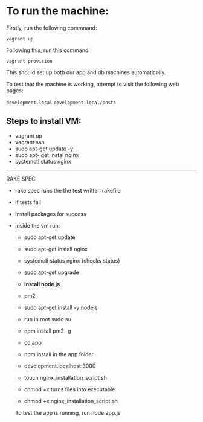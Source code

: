 # To run the machine:

Firstly, run the following commnand:

`vagrant up`

Following this, run this command:

`vagrant provision`

This should set up both our app and db machines automatically.


To test that the machine is working, attempt to visit the following web pages:

`development.local`
`development.local/posts`





## Steps to install VM:            
- vagrant up 
- vagrant ssh
- sudo apt-get update -y
- sudo apt- get instal nginx
- systemctl status nginx  


--------

RAKE SPEC
- rake spec runs the the test written rakefile 
- if tests fail 
- install packages for success
- inside the vm run:
	- sudo apt-get update
	- sudo apt-get install nginx 
	- systemctl status nginx (checks status)
	- sudo apt-get upgrade
	
	- __install node js__
	- pm2 
	- sudo apt-get install -y nodejs
	- run in root sudo su
	- npm install pm2 -g  

	- cd app 
	- npm install in the app folder 
	- development.localhost:3000
	
	- touch nginx_installation_script.sh
	- chmod +x turns files into executable 
	- chmod +x nginx_installation_script.sh	
  
  
  
  
  To test the app is running, run node app.js
